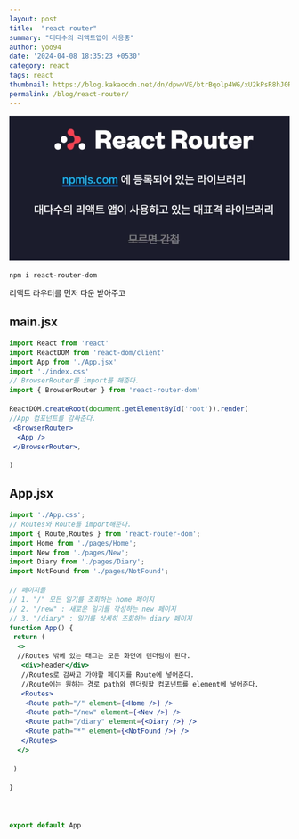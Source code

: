 ```yaml
---
layout: post
title:  "react router"
summary: "대다수의 리액트앱이 사용중"
author: yoo94
date: '2024-04-08 18:35:23 +0530'
category: react
tags: react
thumbnail: https://blog.kakaocdn.net/dn/dpwvVE/btrBqolp4WG/xU2kPsR8hJ0Rpx9B1LSoZ1/img.png
permalink: /blog/react-router/
---
```

<img src="/blog/postImg/Pasted image 20240507184422.png" alt="Pasted image 20240507184422.png" style="max-width:100%;">

```shell
npm i react-router-dom
```
리액트 라우터를 먼저 다운 받아주고

## main.jsx
```jsx
import React from 'react'
import ReactDOM from 'react-dom/client'
import App from './App.jsx'
import './index.css'
// BrowserRouter를 import를 해준다.
import { BrowserRouter } from 'react-router-dom'

ReactDOM.createRoot(document.getElementById('root')).render(
//App 컴포넌트를 감싸준다.
 <BrowserRouter>
  <App />
 </BrowserRouter>,

)
```

## App.jsx
```jsx
import './App.css';
// Routes와 Route를 import해준다.
import { Route,Routes } from 'react-router-dom';
import Home from './pages/Home';
import New from './pages/New';
import Diary from './pages/Diary';
import NotFound from './pages/NotFound';

// 페이지들
// 1. "/" 모든 일기를 조회하는 home 페이지
// 2. "/new" : 새로운 일기를 작성하는 new 페이지
// 3. "/diary" : 일기를 상세히 조회하는 diary 페이지
function App() {
 return (
  <>
  //Routes 밖에 있는 태그는 모든 화면에 렌더링이 된다. 
   <div>header</div>
   //Routes로 감싸고 가야할 페이지를 Route에 넣어준다.
   //Route에는 원하는 경로 path와 렌더링할 컴포넌트를 element에 넣어준다.
   <Routes>
    <Route path="/" element={<Home />} />
    <Route path="/new" element={<New />} />
    <Route path="/diary" element={<Diary />} />
    <Route path="*" element={<NotFound />} />
   </Routes>
  </>

 )

}

  

export default App
```
